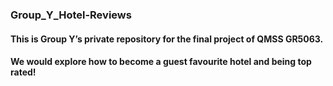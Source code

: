 ### Group_Y_Hotel-Reviews

#### This is Group Y’s private repository for the final project of QMSS GR5063.
#### We would explore how to become a guest favourite hotel and being top rated!
